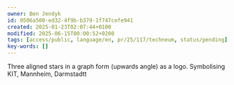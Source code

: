 ```yaml
---
owner: Ben Jendyk
id: 0506a500-ed32-4f9b-b379-1f747cefe941
created: 2025-01-23T02:07:44+0100
modified: 2025-06-15T00:00:52+0200
tags: [access/public, language/en, pr/25/117/techneum, status/pending]
key-words: []
---
```


Three aligned stars in a graph form (upwards angle) as a logo. Symbolising KIT, Mannheim, Darmstadtt